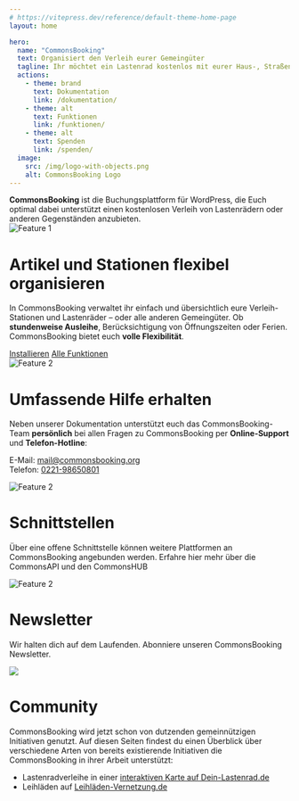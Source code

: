 ```yaml
---
# https://vitepress.dev/reference/default-theme-home-page
layout: home

hero:
  name: "CommonsBooking"
  text: Organisiert den Verleih eurer Gemeingüter
  tagline: Ihr möchtet ein Lastenrad kostenlos mit eurer Haus-, Straßen oder Stadt-Gemeinschaft teilen? Ihr wollt Gegenstände wie Werkzeuge oder Biertische gemeinsam nutzen?
  actions:
    - theme: brand
      text: Dokumentation
      link: /dokumentation/
    - theme: alt
      text: Funktionen
      link: /funktionen/
    - theme: alt
      text: Spenden
      link: /spenden/
  image:
    src: /img/logo-with-objects.png
    alt: CommonsBooking Logo
---
```


<div class="cb-infobox">
<strong>CommonsBooking</strong> ist die Buchungsplattform für WordPress, die Euch optimal dabei unterstützt einen kostenlosen Verleih von Lastenrädern oder anderen Gegenständen anzubieten.
</div>

<div class="feature-section">

  <div class="feature-row">
    <img src="/img/icon-buchung.png" alt="Feature 1" class="feature-image" style="max-width: 150px" />
    <div class="feature-text">
      <h1>Artikel und Stationen flexibel organisieren</h1>
        <p>
            In CommonsBooking verwaltet ihr einfach und übersichtlich eure Verleih-Stationen und Lastenräder – oder alle
            anderen Gemeingüter. Ob <strong>stundenweise Ausleihe</strong>, Berücksichtigung von Öffnungszeiten oder Ferien.
            CommonsBooking bietet euch <strong>volle Flexibilität</strong>.
        </p>
        <div>
            <a class="cbdoc-button cb-brand" href="/dokumentation/installation/installieren">Installieren</a>
            <a class="cbdoc-button cb-alt" href="/funktionen">Alle Funktionen</a>
        </div>
    </div>
  </div>

  <div class="feature-row reverse">
    <img src="/img/icon-help-alt.png" alt="Feature 2" class="feature-image" style="max-width: 150px" />
    <div class="feature-text">
      <h1>Umfassende Hilfe erhalten</h1>
      <p>Neben unserer Dokumentation unterstützt euch das CommonsBooking-Team <b>persönlich</b> bei allen Fragen zu CommonsBooking per <b>Online-Support</b> und <b>Telefon-Hotline</b>: </p>
      <p> E-Mail: <a href="mailto:mail@commonsbooking.org">mail@commonsbooking.org</a><br> Telefon: <a href= "tel:022198650801">0221-98650801</a></p>
    </div>
  </div>


  <div class="feature-row">
    <img src="/img/icon-api-1.png" alt="Feature 2" class="feature-image" style="max-width: 150px" />
    <div class="feature-text">
      <h1>Schnittstellen</h1>
      <p>Über eine offene Schnittstelle können weitere Plattformen an CommonsBooking angebunden werden. Erfahre hier mehr über die CommonsAPI und den CommonsHUB</p>
    </div>
  </div>

<div class="feature-row reverse">
    <img src="/img/icon-newsletter.png" alt="Feature 2" class="feature-image" style="max-width: 150px" />
    <div class="feature-text">
        <h1>Newsletter</h1>
        <p>Wir halten dich auf dem Laufenden. Abonniere unseren CommonsBooking Newsletter.</p>
        <!-- TODO Newsletter -->
    </div>
</div>

<div class="feature-row">
    <img src="/img/icon-support-chat.png" class="feature-image" style="max-width: 150px" />
    <div class="feature-text">
        <h1>Community</h1>
        <p>CommonsBooking wird jetzt schon von dutzenden gemeinnützigen Initiativen genutzt. Auf diesen Seiten findest du einen Überblick über verschiedene Arten von bereits existierende Initiativen die CommonsBooking in ihrer Arbeit unterstützt:</p>
        <ul>
            <li>Lastenradverleihe in einer <a href="http://dein-lastenrad.de/wiki/Bestehende_Initiativen_freier_Lastenr%C3%A4der" target="_blank">interaktiven Karte auf Dein-Lastenrad.de</a></li>
            <li>Leihläden auf <a href="https://leihladen-vernetzung.de/liste/" target="_blank">Leihläden-Vernetzung.de</a></li>
        </ul>
    </div>
</div>

</div>
